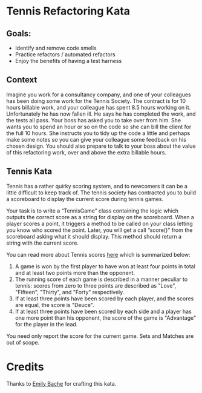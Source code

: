 # Tennis Refactoring Kata

## Goals:

- Identify and remove code smells
- Practice refactors / automated refactors
- Enjoy the benefits of having a test harness

## Context

Imagine you work for a consultancy company, and one of your colleagues has been doing some work for the Tennis Society.
The contract is for 10 hours billable work, and your colleague has spent 8.5 hours working on it. Unfortunately he has
now fallen ill. He says he has completed the work, and the tests all pass. Your boss has asked you to take over from
him. She wants you to spend an hour or so on the code so she can bill the client for the full 10 hours. She instructs
you to tidy up the code a little and perhaps make some notes so you can give your colleague some feedback on his chosen
design. You should also prepare to talk to your boss about the value of this refactoring work, over and above the extra
billable hours.

## Tennis Kata

Tennis has a rather quirky scoring system, and to newcomers it can be a little difficult to keep track of. The tennis
society has contracted you to build a scoreboard to display the current score during tennis games.

Your task is to write a “TennisGame” class containing the logic which outputs the correct score as a string for display
on the scoreboard. When a player scores a point, it triggers a method to be called on your class letting you know who
scored the point. Later, you will get a call “score()” from the scoreboard asking what it should display. This method
should return a string with the current score.

You can read more about Tennis scores [here](http://en.wikipedia.org/wiki/Tennis#Scoring) which is summarized below:

1. A game is won by the first player to have won at least four points in total and at least two points more than the
   opponent.
2. The running score of each game is described in a manner peculiar to tennis: scores from zero to three points are
   described as "Love", "Fifteen", "Thirty", and "Forty" respectively.
3. If at least three points have been scored by each player, and the scores are equal, the score is "Deuce".
4. If at least three points have been scored by each side and a player has one more point than his opponent, the score
   of the game is "Advantage" for the player in the lead.

You need only report the score for the current game. Sets and Matches are out of scope.

# Credits

Thanks to [Emily Bache](https://github.com/emilybache) for crafting this kata.